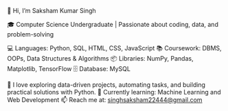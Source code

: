 👋 Hi, I’m Saksham Kumar Singh

🎓 Computer Science Undergraduate | Passionate about coding, data, and problem-solving

💻 Languages: Python, SQL, HTML, CSS, JavaScript
📚 Coursework: DBMS, OOPs, Data Structures & Algorithms
📦 Libraries: NumPy, Pandas, Matplotlib, TensorFlow
🗄️ Database: MySQL

🚀 I love exploring data-driven projects, automating tasks, and building practical solutions with Python.
🌱 Currently learning: Machine Learning and Web Development
📫 Reach me at: singhsaksham22444@gmail.com
